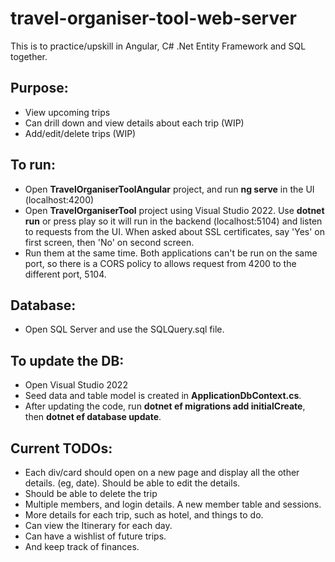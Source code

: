 # travel-organiser-tool-web-server

This is to practice/upskill in Angular, C# .Net Entity Framework and SQL together.

## Purpose:

- View upcoming trips
- Can drill down and view details about each trip (WIP)
- Add/edit/delete trips (WIP)

## To run:

- Open **TravelOrganiserToolAngular** project, and run **ng serve** in the UI (localhost:4200)
- Open **TravelOrganiserTool** project using Visual Studio 2022. Use **dotnet run** or press play so it will run in the backend (localhost:5104) and listen to requests from the UI. When asked about SSL certificates, say 'Yes' on first screen, then 'No' on second screen.
- Run them at the same time. Both applications can't be run on the same port, so there is a CORS policy to allows request from 4200 to the different port, 5104.

## Database:

- Open SQL Server and use the SQLQuery.sql file.

## To update the DB:

- Open Visual Studio 2022
- Seed data and table model is created in **ApplicationDbContext.cs**.
- After updating the code, run **dotnet ef migrations add initialCreate<newNo>**, then **dotnet ef database update**.

## Current TODOs:

- Each div/card should open on a new page and display all the other details. (eg, date). Should be able to edit the details.
- Should be able to delete the trip
- Multiple members, and login details. A new member table and sessions.
- More details for each trip, such as hotel, and things to do.
- Can view the Itinerary for each day.
- Can have a wishlist of future trips.
- And keep track of finances.
